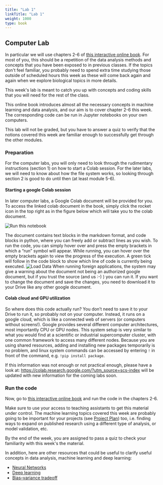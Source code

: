 ```yaml
---
title: "Lab 1"
linkTitle: "Lab 1"
weight: 1000
type: book
---
```


## Computer Lab

In particular we will use chapters 2-6 of [this interactive online book](https://dmol.pub/ml/introduction.html). For most of you, this should be a repetition of the data analysis methods and concepts that you have been exposed to in previous classes. If the topics don't feel familiar, you probably need to spend extra time studying those outside of scheduled hours this week as these will come back again and again when we explore biological topics in more details.

This week's lab is meant to catch you up with concepts and coding skills that you will need for the rest of the class.

This online book introduces almost all the necessary concepts in machine learning and data analysis, and our aim is to cover chapter 2-6 this week. The corresponding code can be run in Jupyter notebooks on your own computers.

This lab will not be graded, but you have to answer a quiz to verify that the notions covered this week are familiar enough to successfully get through the other modules.

### Preparation

For the computer labs, you will only need to look through the rudimentary instructions (section 1) on how to start a Colab session. For the later labs, we will need to know about how the file system works, so looking through section 2 is good to do until then (at least module 5-6).

#### Starting a google Colab session

In later computer labs, a Google Colab document will be provided for you. To access the linked colab document in the book, simply click the rocket icon in the top right as in the figure below which will take you to the colab document.

![Run this notebook](../run-this-notebook.png)

The document contains text blocks in the markdown format, and code blocks in python,
where you can freely add or subtract lines as you wish. To run the code, you can simply
hover over and press the empty brackets in which a “run” symbol will appear. While running,
you can hover over the empty brackets again to view the progress of the execution. A green
tick will follow in the code block to show which line of code is currently being executed.
![Load Data](../load-data.png)
When running foreign applications, the system may give a warning about the document not
being an authorized google document, but if you trust the source (and us :-) ) you can run it.
If you want to change the document and save the changes, you need to download it to your
Drive like any other google document.

#### Colab cloud and GPU utilization
So where does this code actually run? You don’t need to save it to your Drive to run it, so
probably not on your computer. Instead, it runs on a google cloud, which is like a connected
web of servers (or computers without screens!). Google provides several different computer
architectures, most importantly CPU or GPU nodes. This system setup is very similar to
what you would find at a scientific or industrial supercomputer cluster, with one common
framework to access many different nodes. Because you are using shared resources,
adding and installing new packages temporarily is no problem, and linux system commands
can be accessed by entering `!` in front of the command, e.g. `!pip install package`.


If this information was not enough or not practical enough, please have a look at:
https://colab.research.google.com/?utm_source=scs-index
will be updated with new information for the coming labs soon.



### Run the code
Now, go to [this interactive online book](https://dmol.pub/ml/introduction.html) and run the code in the chapters 2-6.

Make sure to use your access to teaching assistants to get this material under control. The machine learning topics covered this week are probably going to be important for your projects (see [Project Plan](../project)) too, i.e. finding ways to expand on published research using a different type of analysis, or model validation, etc.

By the end of the week, you are assigned to pass a quiz to check your familiarity with this week's the material.

In addition, here are other resources that could be useful to clarify useful concepts in data analysis, machine learning and deep learning:
- [Neural Networks](https://www.3blue1brown.com/topics/neural-networks)
- [Deep learning](https://www.nature.com/articles/nature14539)
- [Bias–variance tradeoff](https://en.wikipedia.org/wiki/Bias%E2%80%93variance_tradeoff)
